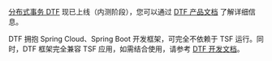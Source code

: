 [分布式事务 DTF](https://cloud.tencent.com/product/dtf) 现已上线（内测阶段），您可以通过 [DTF 产品文档](https://cloud.tencent.com/document/product/1224) 了解详细信息。

DTF 拥抱 Spring Cloud、Spring Boot 开发框架，可完全不依赖于 TSF 运行。同时，DTF 框架完全兼容 TSF 应用，如需结合使用，请参考 [DTF 开发文档](https://cloud.tencent.com/document/product/1224/45969#.E4.B8.8E-tsf-.E7.BB.93.E5.90.88.E4.BD.BF.E7.94.A8)。
